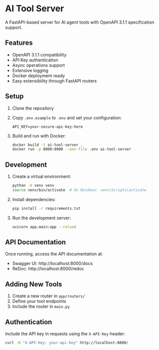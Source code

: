 # AI Tool Server

A FastAPI-based server for AI agent tools with OpenAPI 3.1.1 specification support.

## Features

- OpenAPI 3.1.1 compatibility
- API Key authentication
- Async operations support
- Extensive logging
- Docker deployment ready
- Easy extensibility through FastAPI routers

## Setup

1. Clone the repository
2. Copy `.env.example` to `.env` and set your configuration:

   ```
   API_KEY=your-secure-api-key-here
   ```

3. Build and run with Docker:
   ```bash
   docker build -t ai-tool-server .
   docker run -p 8000:8000 --env-file .env ai-tool-server
   ```

## Development

1. Create a virtual environment:

   ```bash
   python -m venv venv
   source venv/bin/activate  # On Windows: venv\Scripts\activate
   ```

2. Install dependencies:

   ```bash
   pip install -r requirements.txt
   ```

3. Run the development server:
   ```bash
   uvicorn app.main:app --reload
   ```

## API Documentation

Once running, access the API documentation at:

- Swagger UI: http://localhost:8000/docs
- ReDoc: http://localhost:8000/redoc

## Adding New Tools

1. Create a new router in `app/routers/`
2. Define your tool endpoints
3. Include the router in `main.py`

## Authentication

Include the API key in requests using the `X-API-Key` header:

```bash
curl -H "X-API-Key: your-api-key" http://localhost:8000/
```
